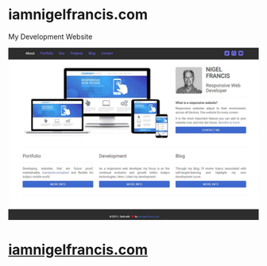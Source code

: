 # iamnigelfrancis.com
My Development Website

![Front Page](/images/iamnigelfrancis-page.JPG)

# [iamnigelfrancis.com](https://iamnigelfrancis.com)
